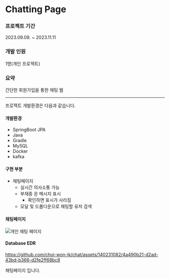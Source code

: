 # Chatting Page

### 프로젝트 기간
2023.09.09. ~ 2023.11.11
### 개발 인원
1명(개인 프로젝트)

### 요약

간단한 회원가입을 통한 채팅 웹

* * * 

프로젝트 개발환경은 다음과 같습니다.

#### 개발환경
* SpringBoot JPA
* Java
* Gradle
* MySQL
* Docker
* kafka


#### 구현 부분
* 채팅페이지
    - 실시간 의사소통 가능
    - 부재중 온 메시지 표시
        + 확인하면 표시가 사라짐
    - 모달 및 드롭다운으로 채팅할 유저 검색

#### 채팅페이지
![개인 채팅 페이지](https://github.com/choi-won-ik/chat/assets/140231082/3ff3418d-a0d7-4138-8bef-82e685bbb553)

#### Database EDR




https://github.com/choi-won-ik/chat/assets/140231082/4a490b21-d2ad-43bd-b366-d2fe2ff68bc8




채팅페이지 입니다.
